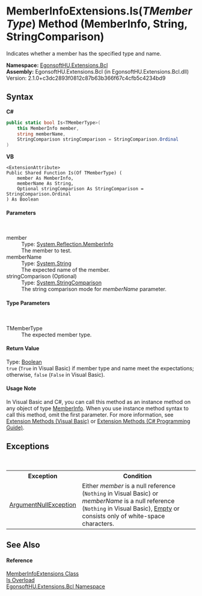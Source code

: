 # MemberInfoExtensions.Is(*TMemberType*) Method (MemberInfo, String, StringComparison)
 

Indicates whether a member has the specified type and name.

**Namespace:**&nbsp;<a href="N_EgonsoftHU_Extensions_Bcl.md">EgonsoftHU.Extensions.Bcl</a><br />**Assembly:**&nbsp;EgonsoftHU.Extensions.Bcl (in EgonsoftHU.Extensions.Bcl.dll) Version: 2.1.0+c3dc2893f0812c87b63b366f67c4cfb5c4234bd9

## Syntax

**C#**<br />
``` C#
public static bool Is<TMemberType>(
	this MemberInfo member,
	string memberName,
	StringComparison stringComparison = StringComparison.Ordinal
)

```

**VB**<br />
``` VB
<ExtensionAttribute>
Public Shared Function Is(Of TMemberType) ( 
	member As MemberInfo,
	memberName As String,
	Optional stringComparison As StringComparison = StringComparison.Ordinal
) As Boolean
```


#### Parameters
&nbsp;<dl><dt>member</dt><dd>Type: <a href="https://learn.microsoft.com/dotnet/api/system.reflection.memberinfo" target="_blank" rel="noopener noreferrer">System.Reflection.MemberInfo</a><br />The member to test.</dd><dt>memberName</dt><dd>Type: <a href="https://learn.microsoft.com/dotnet/api/system.string" target="_blank" rel="noopener noreferrer">System.String</a><br />The expected name of the member.</dd><dt>stringComparison (Optional)</dt><dd>Type: <a href="https://learn.microsoft.com/dotnet/api/system.stringcomparison" target="_blank" rel="noopener noreferrer">System.StringComparison</a><br />The string comparison mode for *memberName* parameter.</dd></dl>

#### Type Parameters
&nbsp;<dl><dt>TMemberType</dt><dd>The expected member type.</dd></dl>

#### Return Value
Type: <a href="https://learn.microsoft.com/dotnet/api/system.boolean" target="_blank" rel="noopener noreferrer">Boolean</a><br />`true` (`True` in Visual Basic) if member type and name meet the expectations; otherwise, `false` (`False` in Visual Basic).

#### Usage Note
In Visual Basic and C#, you can call this method as an instance method on any object of type <a href="https://learn.microsoft.com/dotnet/api/system.reflection.memberinfo" target="_blank" rel="noopener noreferrer">MemberInfo</a>. When you use instance method syntax to call this method, omit the first parameter. For more information, see <a href="https://docs.microsoft.com/dotnet/visual-basic/programming-guide/language-features/procedures/extension-methods" target="_blank" rel="noopener noreferrer">Extension Methods (Visual Basic)</a> or <a href="https://docs.microsoft.com/dotnet/csharp/programming-guide/classes-and-structs/extension-methods" target="_blank" rel="noopener noreferrer">Extension Methods (C# Programming Guide)</a>.

## Exceptions
&nbsp;<table><tr><th>Exception</th><th>Condition</th></tr><tr><td><a href="https://learn.microsoft.com/dotnet/api/system.argumentnullexception" target="_blank" rel="noopener noreferrer">ArgumentNullException</a></td><td>Either *member* is a null reference (`Nothing` in Visual Basic) or *memberName* is a null reference (`Nothing` in Visual Basic), <a href="https://learn.microsoft.com/dotnet/api/system.string.empty#system-string-empty" target="_blank" rel="noopener noreferrer">Empty</a> or consists only of white-space characters.</td></tr></table>

## See Also


#### Reference
<a href="T_EgonsoftHU_Extensions_Bcl_MemberInfoExtensions.md">MemberInfoExtensions Class</a><br /><a href="Overload_EgonsoftHU_Extensions_Bcl_MemberInfoExtensions_Is.md">Is Overload</a><br /><a href="N_EgonsoftHU_Extensions_Bcl.md">EgonsoftHU.Extensions.Bcl Namespace</a><br />